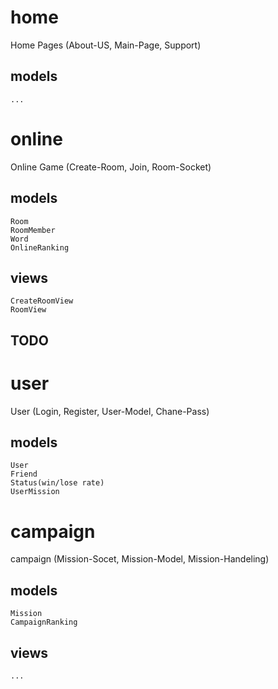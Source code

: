 # home

Home Pages (About-US, Main-Page, Support)

## models

    ...

# online

Online Game (Create-Room, Join, Room-Socket)

## models

    Room
    RoomMember
    Word
    OnlineRanking

## views

    CreateRoomView
    RoomView

## TODO

# user

User (Login, Register, User-Model, Chane-Pass)

## models

    User
    Friend
    Status(win/lose rate)
    UserMission

# campaign

campaign (Mission-Socet, Mission-Model, Mission-Handeling)

## models

    Mission
    CampaignRanking

## views

    ...
